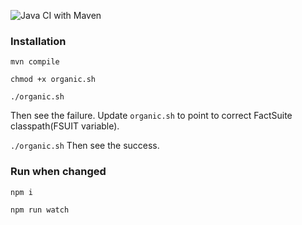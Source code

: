 ![Java CI with Maven](https://github.com/SidMorad/factest/workflows/Java%20CI%20with%20Maven/badge.svg)

### Installation

`mvn compile`

`chmod +x organic.sh`

`./organic.sh`

Then see the failure.
Update `organic.sh` to point to correct FactSuite classpath(FSUIT variable).

`./organic.sh`
Then see the success.

### Run when changed

`npm i`

`npm run watch`
